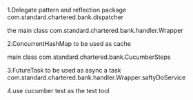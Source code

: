 1.Delegate pattern and reflection
package com.standard.chartered.bank.dispatcher

the main class
com.standard.chartered.bank.handler.Wrapper

2.ConcurrentHashMap to be used as cache

main class
com.standard.chartered.bank.CucumberSteps

3.FutureTask to be used as async a task
com.standard.chartered.bank.handler.Wrapper.saftyDoService

4.use cucumber test as the test tool
